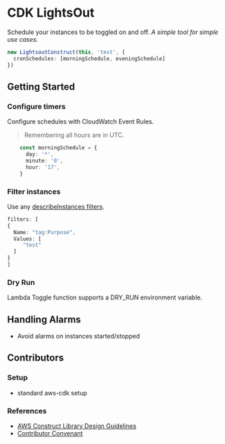 # CDK LightsOut

Schedule your instances to be toggled on and off.
*A simple tool for simple use cases.*

```typescript
new LightsoutConstruct(this, 'test', {
  cronSchedules: [morningSchedule, eveningSchedule]
})
```

## Getting Started

### Configure timers
Configure schedules with CloudWatch Event Rules.
> Remembering all hours are in UTC.

```typescript
    const morningSchedule = {
      day: '*',
      minute: '0',
      hour: '17',
    }
```
### Filter instances
Use any [describeInstances filters](https://docs.aws.amazon.com/AWSJavaScriptSDK/latest/AWS/EC2.html#describeInstances-property).

```typescript
filters: [
{
  Name: "tag:Purpose", 
  Values: [
     "test"
  ]
}
]
```
### Dry Run
Lambda Toggle function supports a DRY_RUN environment variable.

## Handling Alarms
- Avoid alarms on instances started/stopped

## Contributors
### Setup
- standard aws-cdk setup

### References
- [AWS Construct Library Design Guidelines](https://github.com/aws/aws-cdk/blob/master/design/aws-guidelines.md)
- [Contributor Convenant](CODE_OF_CONDUCT)